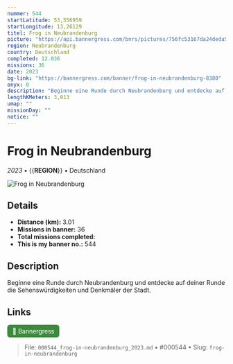 ```yaml
---
nummer: 544
startLatitude: 53,556959
startLongitude: 13,26129
titel: Frog in Neubrandenburg
picture: "https://api.bannergress.com/bnrs/pictures/756fc53167da24deda52c4fe6b4b0f95"
region: Neubrandenburg
country: Deutschland
completed: 12.036
missions: 36
date: 2023
bg-link: "https://bannergress.com/banner/frog-in-neubrandenburg-8380"
onyx: 0
description: "Beginne eine Runde durch Neubrandenburg und entdecke auf deiner Runde die Sehenswürdigkeiten und Denkmäler der Stadt."
lengthKMeters: 3,013
umap: ""
missionDay: ""
notice: ""
---
```

# Frog in Neubrandenburg

*2023* • {{__REGION__}} • Deutschland

![Frog in Neubrandenburg](https://api.bannergress.com/bnrs/pictures/756fc53167da24deda52c4fe6b4b0f95)



## Details
- **Distance (km):** 3.01
- **Missions in banner:** 36
- **Total missions completed:** 
- **This is my banner no.:** 544



## Description
Beginne eine Runde durch Neubrandenburg und entdecke auf deiner Runde die Sehenswürdigkeiten und Denkmäler der Stadt.



## Links
<a href="https://bannergress.com/banner/frog-in-neubrandenburg-8380" target="_blank" style="display:inline-block;margin-right:8px;padding:6px 12px;background:#3c8b3c;color:#fff;text-decoration:none;border-radius:6px;">🔗 Bannergress</a>



> File: `000544_frog-in-neubrandenburg_2023.md` • #000544 • Slug: `frog-in-neubrandenburg`
